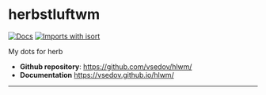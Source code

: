 # herbstluftwm

[![Docs](https://img.shields.io/badge/docs-gh--pages-blue)](https://vsedov.github.io/herbstluftwm/)
[![Imports with isort](https://img.shields.io/badge/%20imports-isort-%231674b1)](https://pycqa.github.io/isort/)

My dots for herb

- **Github repository**: <https://github.com/vsedov/hlwm/>
- **Documentation** <https://vsedov.github.io/hlwm/>

---
